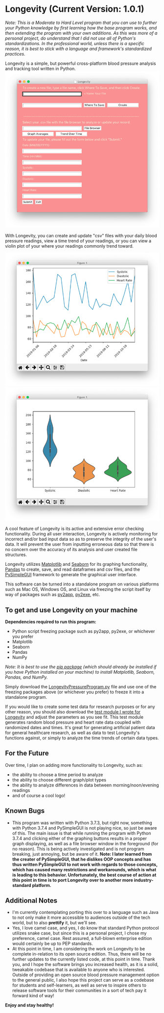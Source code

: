 # Longevity (Current Version: 1.0.1)

_Note: This is a Moderate to Hard Level program that you can use to further your Python knowledge by first learning how the base program works, and then extending the program with your own additions. As this was more of a personal project, do understand that I did not use all of Python's standardizations. In the professional world, unless there is a specific reason, it is best to stick with a language and framework's standardized practices._

Longevity is a simple, but powerful cross-platform blood pressure analysis and tracking tool written in Python.
![](https://raw.githubusercontent.com/TechProofreader/Longevity/master/LongevityPic.png)

With Longevity, you can create and update "csv" files with your daily blood pressure readings, view a time trend of your readings, or you can view a violin plot of your where your readings commonly trend toward.

![](https://github.com/TechProofreader/Longevity/blob/master/LongevityTimeTrend.png)
![](https://github.com/TechProofreader/Longevity/blob/master/LongevityViolinPic.png)

A cool feature of Longevity is its active and extensive error checking functionality. During all user interaction, Longevity is actively monitoring for incorrect and/or bad input data so as to preserve the integrity of the user's data. It will prevent the user from inputting erroneous data so that there is no concern over the accuracy of its analysis and user created file structures.

Longevity utilizes [Matplotlib](https://matplotlib.org/) and [Seaborn](http://seaborn.pydata.org/) for its graphing functionality, [Pandas](https://github.com/pandas-dev/pandas) to create, save, and read dataframes and csv files, and the [PySimpleGUI](https://github.com/PySimpleGUI/PySimpleGUI) framework to generate the graphical user interface.

This software can be turned into a standalone program on various platforms such as Mac OS, Windows OS, and Linux via freezing the script itself by way of packages such as [py2app](https://pypi.org/project/py2app/), [py2exe](http://www.py2exe.org/), etc.

<h2>To get and use Longevity on your machine</h2> 

**Dependencies required to run this program:**
* Python script freezing package such as py2app, py2exe, or whichever you prefer
* Matplotlib
* Seaborn
* Pandas
* NumPy

*Note: It is best to use the [pip package](https://pip.pypa.io/en/stable/) (which should already be installed if you have Python installed on your machine) to install Matplotlib, Seaborn, Pandas, and NumPy.*

Simply download the [LongevityPressureProgram.py](https://github.com/TechProofreader/Longevity/blob/master/LongevityPressureProgram.py) file and use one of the freezing packages above (or whichever you prefer) to freeze it into a standalone program.

If you would like to create some test data for research purposes or for any other reason, you should also download the [test module I wrote for Longevity](https://github.com/TechProofreader/Longevity/blob/master/bloodPressureTesting.py) and adjust the parameters as you see fit. This test module generates random blood pressure and heart rate data coupled with randomized dates and times. It's great for generating artificial patient data for general healthcare research, as well as data to test Longevity's functions against, or simply to analyze the time trends of certain data types.

<h2>For the Future</h2>

Over time, I plan on adding more functionality to Longevity, such as:

* the ability to choose a time period to analyze
* the ability to choose different graph/plot types
* the ability to analyze differences in data between morning/noon/evening readings
* and of course a cool logo!

<h2>Known Bugs</h2>

* This program was written with Python 3.7.3, but right now, something with Python 3.7.4 and PySimpleGUI is not playing nice, so just be aware of this. The main issue is that while running the program with Python 3.7.4 and clicking either of the graphing buttons results in a proper graph displaying, as well as a file browser window in the foreground (for no reason). This is being actively investigated and is not program breaking, just annoying, but be aware of it. **Note: I later learned from the creater of PySimpleGUI, that he dislikes OOP concepts and has thus written PySimpleGUI to not work with regards to those concepts, which has caused many restrictions and workarounds, which is what is leading to this behavior. Unfortunately, the best course of action at this point in time is to port Longevity over to another more industry-standard platform.**

<h2>Additional Notes</h2>

* I'm currently contemplating porting this over to a language such as Java to not only make it more accessible to audiences outside of the tech world, but to also **prettify** it, but we'll see.
* Yes, I love camel case, and yes, I do know that standard Python protocol utilizes snake case, but since this is a personal project, I chose my preference, camel case. Rest assured, a full-blown enterprise edition would certainly be up to PEP standards.
* At this point in time, I am considering the work on Longevity to be complete in-relation to its open source edition. Thus, there will be no further updates to the currently listed code, at this point in time. Thank you, and I hope the software brings you increased health, as it is a solid, tweakable codebase that is available to anyone who is interested. Outside of providing an open source blood pressure management option to the general public, I also hope this project can serve as a codebase for students and self-learners, as well as serve to inspire others to release software tools for their communities in a sort of tech pay it forward kind of way!

**Enjoy and stay healthy!**
